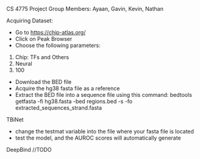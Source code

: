 CS 4775 Project
Group Members: Ayaan, Gavin, Kevin, Nathan

Acquiring Dataset:
- Go to https://chip-atlas.org/
- Click on Peak Browser
- Choose the following parameters:
1. Chip: TFs and Others
2. Neural
3. 100
- Download the BED file
- Acquire the hg38 fasta file as a reference
- Extract the BED file into a sequence file using this command: bedtools getfasta -fi hg38.fasta -bed regions.bed -s -fo extracted_sequences_strand.fasta

TBiNet
- change the testmat variable into the file where your fasta file is located
- test the model, and the AUROC scores will automatically generate

DeepBind
//TODO
  

 
